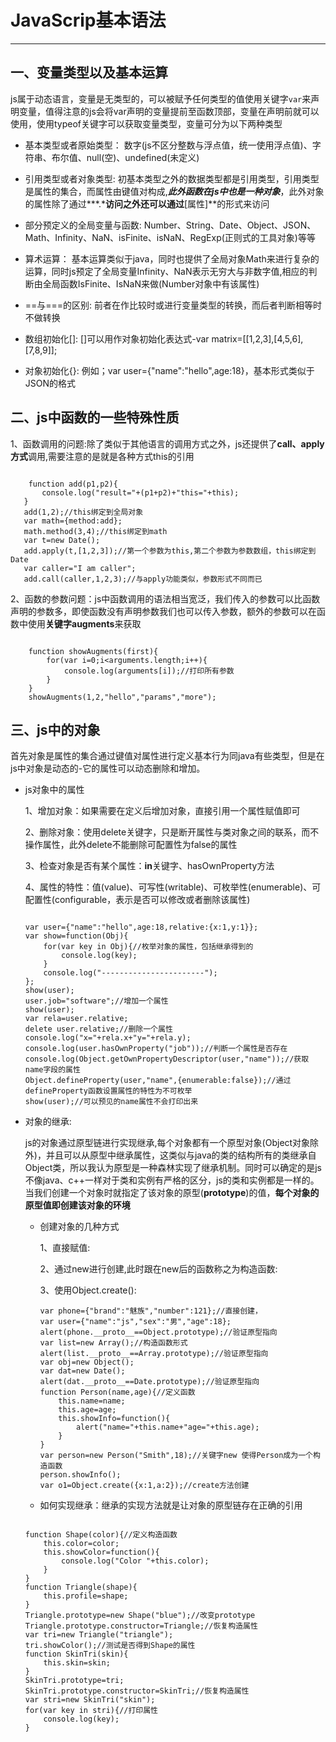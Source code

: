 # JavaScrip基本语法
---

## 一、变量类型以及基本运算

js属于动态语言，变量是无类型的，可以被赋予任何类型的值使用关键字`var`来声明变量，值得注意的js会将var声明的变量提前至函数顶部，变量在声明前就可以使用，使用typeof关键字可以获取变量类型，变量可分为以下两种类型

* 基本类型或者原始类型：
	数字(js不区分整数与浮点值，统一使用浮点值)、字符串、布尔值、null(空)、undefined(未定义)

* 引用类型或者对象类型:
	初基本类型之外的数据类型都是引用类型，引用类型是属性的集合，而属性由键值对构成,***此外函数在js中也是一种对象***，此外对象的属性除了通过***.***访问之外还可以通过**[属性]**的形式来访问

* 部分预定义的全局变量与函数:
	Number、String、Date、Object、JSON、Math、Infinity、NaN、isFinite、isNaN、RegExp(正则式的工具对象)等等

* 算术运算：
	基本运算类似于java，同时也提供了全局对象Math来进行复杂的运算，同时js预定了全局变量Infinity、NaN表示无穷大与非数字值,相应的判断由全局函数IsFinite、IsNaN来做(Number对象中有该属性)

* ==与===的区别:
	前者在作比较时或进行变量类型的转换，而后者判断相等时不做转换

* 数组初始化[]:
	[]可以用作对象初始化表达式-var matrix=[[1,2,3],[4,5,6],[7,8,9]];

* 对象初始化{}:
	例如；var user={"name":"hello",age:18}，基本形式类似于JSON的格式

## 二、js中函数的一些特殊性质

1、函数调用的问题:除了类似于其他语言的调用方式之外，js还提供了**call、apply方式**调用,需要注意的是就是各种方式this的引用

```

	function add(p1,p2){
       console.log("result="+(p1+p2)+"this="+this);
   }
   add(1,2);//this绑定到全局对象
   var math={method:add};
   math.method(3,4);//this绑定到math
   var t=new Date();
   add.apply(t,[1,2,3]);//第一个参数为this,第二个参数为参数数组，this绑定到Date
   var caller="I am caller";
   add.call(caller,1,2,3);//与apply功能类似，参数形式不同而已

```

2、函数的参数问题：js中函数调用的语法相当宽泛，我们传入的参数可以比函数声明的参数多，即使函数没有声明参数我们也可以传入参数，额外的参数可以在函数中使用**关键字augments**来获取

```

	function showAugments(first){
	    for(var i=0;i<arguments.length;i++){
	        console.log(arguments[i]);//打印所有参数
	    }
	}
	showAugments(1,2,"hello","params","more");

```

## 三、js中的对象

首先对象是属性的集合通过键值对属性进行定义基本行为同java有些类型，但是在js中对象是动态的-它的属性可以动态删除和增加。


* js对象中的属性
	
	1、增加对象：如果需要在定义后增加对象，直接引用一个属性赋值即可

	2、删除对象：使用delete关键字，只是断开属性与类对象之间的联系，而不操作属性，此外delete不能删除可配置性为false的属性

	3、检查对象是否有某个属性：**in**关键字、hasOwnProperty方法

	4、属性的特性：值(value)、可写性(writable)、可枚举性(enumerable)、可配置性(configurable，表示是否可以修改或者删除该属性)

	```

	var user={"name":"hello",age:18,relative:{x:1,y:1}};
    var show=function(Obj){
        for(var key in Obj){//枚举对象的属性，包括继承得到的
            console.log(key);
        }
        console.log("-----------------------");
    };
    show(user);
    user.job="software";//增加一个属性
    show(user);
    var rela=user.relative;
    delete user.relative;//删除一个属性
    console.log("x="+rela.x+"y="+rela.y);
    console.log(user.hasOwnProperty("job"));//判断一个属性是否存在
    console.log(Object.getOwnPropertyDescriptor(user,"name"));//获取name字段的属性
    Object.defineProperty(user,"name",{enumerable:false});//通过defineProperty函数设置属性的特性为不可枚举
    show(user);//可以预见的name属性不会打印出来

	```

* 对象的继承:
	
	js的对象通过原型链进行实现继承,每个对象都有一个原型对象(Object对象除外)，并且可以从原型中继承属性，这类似与java的类的结构所有的类继承自Object类，所以我认为原型是一种森林实现了继承机制。同时可以确定的是js不像java、c++一样对于类和实例有严格的区分，js的类和实例都是一样的。当我们创建一个对象时就指定了该对象的原型(**prototype**)的值，**每个对象的原型值即创建该对象的环境**

	* 创建对象的几种方式

		1、直接赋值:

		2、通过new进行创建,此时跟在new后的函数称之为构造函数:

		3、使用Object.create():

		```
		var phone={"brand":"魅族","number":121};//直接创建，
	    var user={"name":"js","sex":"男","age":18};
	    alert(phone.__proto__==Object.prototype);//验证原型指向
	    var list=new Array();//构造函数形式
	    alert(list.__proto__==Array.prototype);//验证原型指向
	    var obj=new Object();
	    var dat=new Date();
	    alert(dat.__proto__==Date.prototype);//验证原型指向
	    function Person(name,age){//定义函数
	        this.name=name;
	        this.age=age;
	        this.showInfo=function(){
	            alert("name="+this.name+"age="+this.age);
	        }
	    }
	    var person=new Person("Smith",18);//关键字new 使得Person成为一个构造函数
	    person.showInfo();
	    var o1=Object.create({x:1,a:2});//create方法创建

		```

	* 如何实现继承：继承的实现方法就是让对象的原型链存在正确的引用

	```

	function Shape(color){//定义构造函数
        this.color=color;
        this.showColor=function(){
            console.log("Color "+this.color);
        }
    }
    function Triangle(shape){
        this.profile=shape;
    }
    Triangle.prototype=new Shape("blue");//改变prototype
    Triangle.prototype.constructor=Triangle;//恢复构造属性
    var tri=new Triangle("triangle");
    tri.showColor();//测试是否得到Shape的属性
    function SkinTri(skin){
        this.skin=skin;
    }
    SkinTri.prototype=tri;
    SkinTri.prototype.constructor=SkinTri;//恢复构造属性
    var stri=new SkinTri("skin");
    for(var key in stri){//打印属性
        console.log(key);
    }

	```
	



